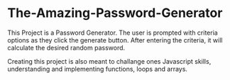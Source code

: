 # The-Amazing-Password-Generator

This Project is a Password Generator.   The user is prompted with criteria options as they click the generate button.   After entering the criteria, it will calculate the desired random password.


Creating this project is also meant to challange ones Javascript skills, understanding and implementing functions, loops and arrays.